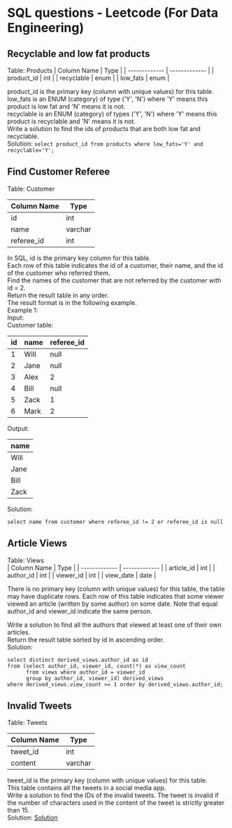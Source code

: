 # SQL questions - Leetcode (For Data Engineering)
## Recyclable and low fat products
Table: Products
| Column Name  | Type |
| ------------- | ------------- |
| product_id  | int  |
| recyclable  | enum  |
| low_fats    | enum  |
  
product_id is the primary key (column with unique values) for this table.  
low_fats is an ENUM (category) of type ('Y', 'N') where 'Y' means this product is low fat and 'N' means it is not.  
recyclable is an ENUM (category) of types ('Y', 'N') where 'Y' means this product is recyclable and 'N' means it is not.  
Write a solution to find the ids of products that are both low fat and recyclable.  
Solution: `select product_id from products where low_fats='Y' and recyclable='Y';`  
  
## Find Customer Referee  
Table: Customer  

| Column Name  | Type |
| ------------- | ------------- |
| id  | int  |
| name  | varchar  |
| referee_id    | int  |  
  
In SQL, id is the primary key column for this table.  
Each row of this table indicates the id of a customer, their name, and the id of the customer who referred them.  
Find the names of the customer that are not referred by the customer with id = 2.  
Return the result table in any order.  
The result format is in the following example.  
Example 1:  
Input:  
Customer table:  
  
| id | name | referee_id |  
| --- | --- | --------- |
| 1  | Will  | null |  
| 2  | Jane  | null |  
| 3  | Alex  | 2 |  
| 4  | Bill | null |  
| 5  | Zack | 1 |  
| 6  | Mark | 2 |  
  
Output:  
  
| name  |
| ------ |
| Will  |
| Jane  |
| Bill |
| Zack |  

Solution: 
```
select name from customer where referee_id != 2 or referee_id is null
```

## Article Views  
Table: Views  
| Column Name  | Type |
| ------------- | ------------- |
| article_id  | int  |
| author_id   | int  |
| viewer_id   | int  |
| view_date   | date |  
  
There is no primary key (column with unique values) for this table, the table may have duplicate rows.
Each row of this table indicates that some viewer viewed an article (written by some author) on some date. 
Note that equal author_id and viewer_id indicate the same person.  
  
Write a solution to find all the authors that viewed at least one of their own articles.  
Return the result table sorted by id in ascending order.  
Solution:
```
select distinct derived_views.author_id as id
from (select author_id, viewer_id, count(*) as view_count 
      from views where author_id = viewer_id 
      group by author_id, viewer_id) derived_views 
where derived_views.view_count >= 1 order by derived_views.author_id;
```

## Invalid Tweets
Table: Tweets
  
| Column Name  | Type |
| ------------- | ------------- |
| tweet_id  | int  |
| content  | varchar  |
  
tweet_id is the primary key (column with unique values) for this table.  
This table contains all the tweets in a social media app.  
Write a solution to find the IDs of the invalid tweets. The tweet is invalid if the number of characters used in the content of the tweet is strictly greater than 15.  
Solution: [Solution](https://github.com/absognety/Competitive-Coding-Platforms/blob/master/LeetCode/SQL50/InvalidTweets.sql)  
